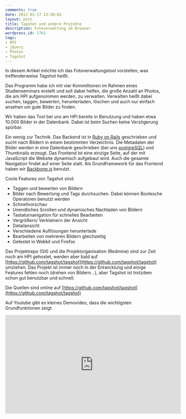 ```yaml
---
comments: true
date: 2012-03-17 13:30:02
layout: post
title: Tagshot und andere Projekte
description: Fotoverwaltung im Browser
wordpress_id: 1763
tags:
- HPI
- jQuery
- Photos
- Tagshot
---
```


In diesem Artikel möchte ich das Fotoverwaltungstool vorstellen, was treffenderweise _Tagshot_ heißt.

Das Programm habe ich mit vier Kommilitonen im Rahmen eines Studienseminars erstellt und soll dabei helfen, die große Anzahl an Photos, die am HPI aufgenommen werden, zu verwalten. Verwalten heißt dabei suchen, taggen, bewerten, herunterladen, löschen und auch nur einfach ansehen um gute Bilder zu finden.

Wir haben das Tool bei uns am HPI bereits in Benutzung und haben etwa 10.000 Bilder in der Datenbank. Dabei ist beim Suchen keine Verzögerung spürbar.

Ein wenig zur Technik. Das Backend ist in [Ruby on Rails](http://rubyonrails.org/) geschrieben und sucht nach Bildern in einem bestimmten Verzeichnis. Die Metadaten der Bilder werden in eine Datenbank geschrieben (bei uns [postgreSQL](http://www.postgresql.org/)) und Thumbnails erzeugt. Das Frontend ist eine einzige Seite, auf der mit JavaScript die Website dynamisch aufgebaut wird. Auch die gesamte Navigation findet auf einer Seite statt. Als Grundframework für das Frontend haben wir [Backbone.js](http://documentcloud.github.com/backbone/) benutzt.

Coole Features von Tagshot sind:

  * Taggen und bewerten von Bildern
  * Bilder nach Bewertung und Tags durchsuchen. Dabei können Boolesche Operatoren benutzt werden
  * Schnellvorschau
  * Unendliches Scrollen und dynamisches Nachladen von Bildern
  * Tastaturnavigation für schnelles Bearbeiten
  * Vergrößern/ Verkleinern der Ansicht
  * Detailansicht
  * Verschiedene Auflösungen herunterlade
  * Bearbeiten von mehreren Bildern gleichzeitig
  * Getestet in Webkit und Firefox


Das Projektrepo (Git) und die Projektorganisation (Redmine) sind zur Zeit noch am HPI gehostet, werden aber bald auf [https://github.com/tagshot/tagshot](https://github.com/tagshot/tagshot) umziehen. Das Projekt ist immer noch in der Entwicklung und einige Features fehlen noch (drehen von Bildern...), aber Tagshot ist trotzdem schon gut benutzbar und schnell.

<update>Die Quellen sind online auf [https://github.com/tagshot/tagshot](https://github.com/tagshot/tagshot)</update>

Auf Youtube gibt es kleines Demovideo, dass die wichtigsten Grundfunktionen zeigt.

<iframe width="560" height="315" src="https://www.youtube-nocookie.com/embed/nB3fcDLNk8g" frameborder="0" allowfullscreen></iframe>

